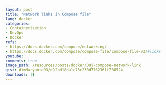 ```yaml
---
layout: post
title: "Network links in Compose file"
lang: docker
categories:
- Containerization
- DevOps
- Docker
refs: 
- https://docs.docker.com/compose/networking/
- https://docs.docker.com/compose/compose-file/compose-file-v3/#links
youtube: 
comments: true
image_path: /resources/posts/docker/09j-compose-network-link
gist: dimMaryanto93/d92bd18da1c73c230d7762361f738524
downloads: []
---
```



